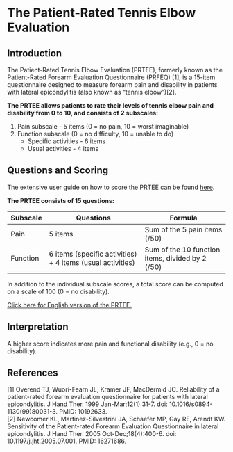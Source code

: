 # The Patient-Rated Tennis Elbow Evaluation

## Introduction 

The Patient-Rated Tennis Elbow Evaluation (PRTEE), formerly known as the Patient-Rated Forearm Evaluation Questionnaire (PRFEQ) [1], is a 15-item questionnaire designed to measure forearm pain and disability in patients with lateral epicondylitis (also known as “tennis elbow”)[2]. 

**The PRTEE allows patients to rate their levels of tennis elbow pain and disability from 0 to 10, and consists of 2 subscales:**
1. Pain subscale - 5 items (0 = no pain, 10 = worst imaginable)
2. Function subscale (0 = no difficulty, 10 = unable to do)
    - Specific activities - 6 items
    - Usual activities - 4 items 

## Questions and Scoring

The extensive user guide on how to score the PRTEE can be found [here](https://drive.google.com/file/d/1ihCLub-U2p0o-vzAGKD-uL3o_auvunA0/view?usp=sharing).

**The PRTEE consists of 15 questions:**

| Subscale | Questions                                                  | Formula                                          |
|----------|------------------------------------------------------------|--------------------------------------------------|
| Pain     | 5 items                                                    | Sum of the 5 pain items (/50)                    |
| Function | 6 items (specific activities) + 4 items (usual activities) | Sum of the 10 function items, divided by 2 (/50) |

In addition to the individual subscale scores, a total score can be computed on a scale of 100 (0 = no disability).

[Click here for English version of the PRTEE.](https://drive.google.com/file/d/1gGWmNm1SdYiDbl5l-59fEIidogcjnlJ2/view?usp=sharing)

## Interpretation

A higher score indicates more pain and functional disability (e.g., 0 = no disability).

## References

[1] Overend TJ, Wuori-Fearn JL, Kramer JF, MacDermid JC. Reliability of a patient-rated forearm evaluation questionnaire for patients with lateral epicondylitis. J Hand Ther. 1999 Jan-Mar;12(1):31-7. doi: 10.1016/s0894-1130(99)80031-3. PMID: 10192633.\
[2] Newcomer KL, Martinez-Silvestrini JA, Schaefer MP, Gay RE, Arendt KW. Sensitivity of the Patient-rated Forearm Evaluation Questionnaire in lateral epicondylitis. J Hand Ther. 2005 Oct-Dec;18(4):400-6. doi: 10.1197/j.jht.2005.07.001. PMID: 16271686.